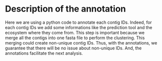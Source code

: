 # Description of the annotation 

Here we are using a python code to annotate each contig IDs. Indeed, for each contig IDs we add some informations like 
the prediction tool and the ecosystem where they come from. This step is important because we merge all the contigs into 
one fasta file to perform the clustering. This merging could create non-unique contig IDs. Thus, with the annotations, we guarantee that there
will be no issue about non-unique IDs. And, the annotations facilitate the next analysis.
